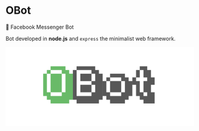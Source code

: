# OBot
:bell: Facebook Messenger Bot

Bot developed in **node.js** and `express` the minimalist web framework.

![obot](obot.png)
